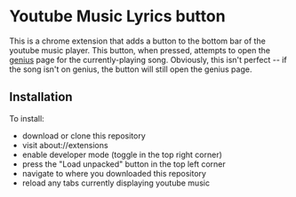 # Youtube Music Lyrics button

This is a chrome extension that adds a button to the bottom bar of the youtube music player.
This button, when pressed, attempts to open the [genius](https://genius.com) page for the currently-playing song.
Obviously, this isn't perfect -- if the song isn't on genius, the button will still open the genius page.

## Installation

To install:
- download or clone this repository
- visit about://extensions
- enable developer mode (toggle in the top right corner)
- press the "Load unpacked" button in the top left corner
- navigate to where you downloaded this repository
- reload any tabs currently displaying youtube music
